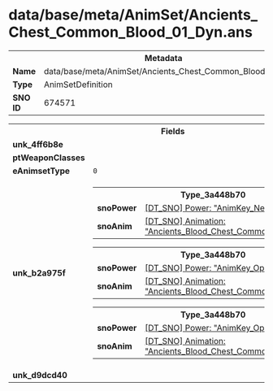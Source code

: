 <h1>data/base/meta/AnimSet/Ancients_Chest_Common_Blood_01_Dyn.ans</h1><table><tr><th colspan="100%">Metadata</th></tr><tr><td><b>Name</b></td><td>data/base/meta/AnimSet/Ancients_Chest_Common_Blood_01_Dyn.ans</td></tr><tr><td><b>Type</b></td><td>AnimSetDefinition</td></tr><tr><td><b>SNO ID</b></td><td>674571</td></tr></table>

<table><tr><th colspan="100%">Fields</th></tr><tr><td><b>unk_4ff6b8e</b></td><td></td></tr><tr><td><b>ptWeaponClasses</b></td><td></td></tr><tr><td><b>eAnimsetType</b></td><td><code>0</code></td></tr><tr><td><b>unk_b2a975f</b></td><td><table><tr><th colspan="100%">Type_3a448b70</th></tr><tr><td><b>snoPower</b></td><td><a href="..\Power\AnimKey_Neutral.pow.md">[DT_SNO] Power: "AnimKey_Neutral"</a></td></tr><tr><td><b>snoAnim</b></td><td><a href="..\Anim\Ancients_Blood_Chest_Common_Dyn_closed.ani.md">[DT_SNO] Animation: "Ancients_Blood_Chest_Common_Dyn_closed"</a></td></tr></table>


<table><tr><th colspan="100%">Type_3a448b70</th></tr><tr><td><b>snoPower</b></td><td><a href="..\Power\AnimKey_Opening.pow.md">[DT_SNO] Power: "AnimKey_Opening"</a></td></tr><tr><td><b>snoAnim</b></td><td><a href="..\Anim\Ancients_Blood_Chest_Common_Dyn_opening.ani.md">[DT_SNO] Animation: "Ancients_Blood_Chest_Common_Dyn_opening"</a></td></tr></table>


<table><tr><th colspan="100%">Type_3a448b70</th></tr><tr><td><b>snoPower</b></td><td><a href="..\Power\AnimKey_Open.pow.md">[DT_SNO] Power: "AnimKey_Open"</a></td></tr><tr><td><b>snoAnim</b></td><td><a href="..\Anim\Ancients_Blood_Chest_Common_Dyn_open.ani.md">[DT_SNO] Animation: "Ancients_Blood_Chest_Common_Dyn_open"</a></td></tr></table>


</td></tr><tr><td><b>unk_d9dcd40</b></td><td></td></tr></table>

